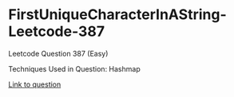 # FirstUniqueCharacterInAString-Leetcode-387

Leetcode Question 387 (Easy)

Techniques Used in Question:
Hashmap

[Link to question](https://leetcode.com/problems/first-unique-character-in-a-string/)
